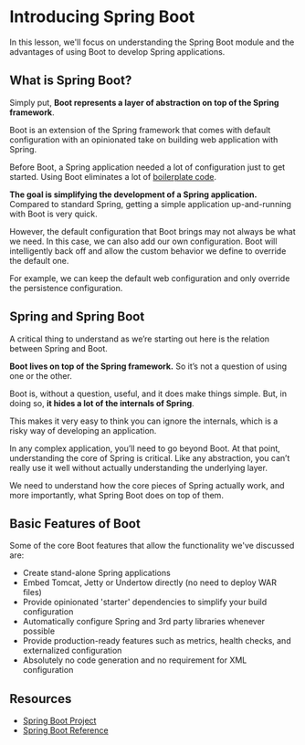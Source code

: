 # Introducing Spring Boot

In this lesson, we'll focus on understanding the Spring Boot module and the advantages of using Boot to develop Spring applications.

## What is Spring Boot?

Simply put, **Boot represents a layer of abstraction on top of the Spring framework**.

Boot is an extension of the Spring framework that comes with default configuration with an opinionated take on building web application with Spring.

Before Boot, a Spring application needed a lot of configuration just to get started. Using Boot eliminates a lot of [boilerplate code](https://en.wikipedia.org/wiki/Boilerplate_code).

**The goal is simplifying the development of a Spring application.** Compared to standard Spring, getting a simple application up-and-running with Boot is very quick.

However, the default configuration that Boot brings may not always be what we need. In this case, we can also add our own configuration. Boot will intelligently back off and allow the custom behavior we define to override the default one.

For example, we can keep the default web configuration and only override the persistence configuration.

## Spring and Spring Boot

A critical thing to understand as we’re starting out here is the relation between Spring and Boot.

**Boot lives on top of the Spring framework.** So it’s not a question of using one or the other.

Boot is, without a question, useful, and it does make things simple. But, in doing so, **it hides a lot of the internals of Spring**.

This makes it very easy to think you can ignore the internals, which is a risky way of developing an application.

In any complex application, you’ll need to go beyond Boot. At that point, understanding the core of Spring is critical. Like any abstraction, you can’t really use it well without actually understanding the underlying layer.

We need to understand how the core pieces of Spring actually work, and more importantly, what Spring Boot does on top of them.

## Basic Features of Boot

Some of the core Boot features that allow the functionality we've discussed are:

* Create stand-alone Spring applications
* Embed Tomcat, Jetty or Undertow directly (no need to deploy WAR files)
* Provide opinionated 'starter' dependencies to simplify your build configuration
* Automatically configure Spring and 3rd party libraries whenever possible
* Provide production-ready features such as metrics, health checks, and externalized configuration
* Absolutely no code generation and no requirement for XML configuration

## Resources
- [Spring Boot Project](https://spring.io/projects/spring-boot)
- [Spring Boot Reference](https://docs.spring.io/spring-boot/docs/current/reference/htmlsingle/)
